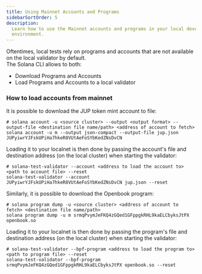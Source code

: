 ```yaml
---
title: Using Mainnet Accounts and Programs
sidebarSortOrder: 5
description:
  Learn how to use the Mainnet accounts and programs in your local development
  environment.
---
```


Oftentimes, local tests rely on programs and accounts that are not available on
the local validator by default.  
The Solana CLI allows to both:

- Download Programs and Accounts
- Load Programs and Accounts to a local validator

### How to load accounts from mainnet

It is possible to download the JUP token mint account to file:

```shell
# solana account -u <source cluster> --output <output format> --output-file <destination file name/path> <address of account to fetch>
solana account -u m --output json-compact --output-file jup.json JUPyiwrYJFskUPiHa7hkeR8VUtAeFoSYbKedZNsDvCN
```

Loading it to your localnet is then done by passing the account's file and
destination address (on the local cluster) when starting the validator:

```shell
# solana-test-validator --account <address to load the account to> <path to account file> --reset
solana-test-validator --account JUPyiwrYJFskUPiHa7hkeR8VUtAeFoSYbKedZNsDvCN jup.json --reset
```

Similarly, it is possible to download the Openbook program:

```shell
# solana program dump -u <source cluster> <address of account to fetch> <destination file name/path>
solana program dump -u m srmqPvymJeFKQ4zGQed1GFppgkRHL9kaELCbyksJtPX openbook.so
```

Loading it to your localnet is then done by passing the program's file and
destination address (on the local cluster) when starting the validator:

```shell
# solana-test-validator --bpf-program <address to load the program to> <path to program file> --reset
solana-test-validator --bpf-program srmqPvymJeFKQ4zGQed1GFppgkRHL9kaELCbyksJtPX openbook.so --reset
```
